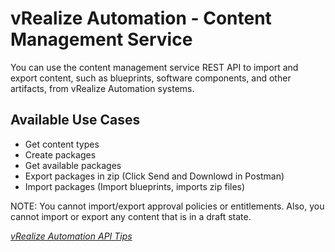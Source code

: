 # vRealize Automation - Content Management Service

You can use the content management service REST API to import and export content, such as blueprints, software components, and other artifacts, from vRealize Automation systems.

## Available Use Cases

 * Get content types
 * Create packages
 * Get available packages
 * Export packages in zip (Click Send and Downlowd in Postman)
 * Import packages (Import blueprints, imports zip files)

NOTE: You cannot import/export approval policies or entitlements. Also, you cannot import or export any content that is in a draft state.

*[vRealize Automation API Tips](../API%20Tips)*